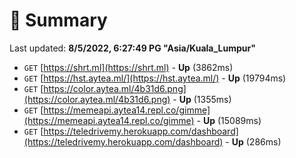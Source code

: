 # 📖 Summary
Last updated: **8/5/2022, 6:27:49 PG "Asia/Kuala_Lumpur"**

- `GET` [https://shrt.ml](https://shrt.ml) - **Up** (3862ms)
- `GET` [https://hst.aytea.ml/](https://hst.aytea.ml/) - **Up** (19794ms)
- `GET` [https://color.aytea.ml/4b31d6.png](https://color.aytea.ml/4b31d6.png) - **Up** (1355ms)
- `GET` [https://memeapi.aytea14.repl.co/gimme](https://memeapi.aytea14.repl.co/gimme) - **Up** (15089ms)
- `GET` [https://teledrivemy.herokuapp.com/dashboard](https://teledrivemy.herokuapp.com/dashboard) - **Up** (286ms)
